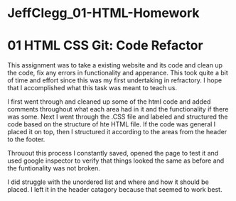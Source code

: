 # JeffClegg_01-HTML-Homework
# 01 HTML CSS Git: Code Refactor

This assignment was to take a existing website and its code and clean up the code, fix any errors in functionality and apperance.
This took quite a bit of time and effort since this was my first undertaking in refractory.  I hope that I accomplished what this task was
meant to teach us.

I first went through and cleaned up some of the html code and added comments throughout what each area had in it and the functionality if there was some.
Next I went through the .CSS file and labeled and structured the code based on the structure of hte HTML file.  If the code was general I placed it on top, then I structured it according to the areas from the header to the footer.

Throuout this process I constantly saved, opened the page to test it and used google inspector to verify that things looked the same as before and the funtionality was not broken.

I did struggle with the unordered list and where and how it should be placed.  I left it in the header catagory because that seemed to work best.